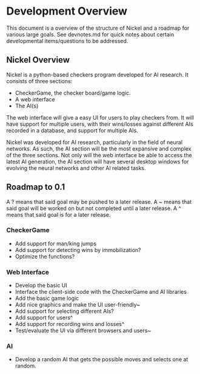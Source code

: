 # Development Overview

This document is a overview of the structure of Nickel and a
roadmap for various large goals. See devnotes.md for quick notes
about certain developmental items/questions to be addressed.

## Nickel Overview

Nickel is a python-based checkers program developed for AI
research. It consists of three sections:

* CheckerGame, the checker board/game logic.
* A web interface
* The AI(s)

The web interface will give a easy UI for users to play checkers
from. It will have support for multiple users, with their
wins/losses against different AIs recorded in a database, and
support for multiple AIs.

Nickel was developed for AI research, particularly in the field
of neural networks. As such, the AI section will be the most
expansive and complex of the three sections. Not only will
the web interface be able to access the latest AI generation,
the AI section will have several desktop windows for evolving the
neural networks and other AI related tasks.

## Roadmap to 0.1

A ? means that said goal may be pushed to a later release.
A ~ means that said goal will be worked on but not completed
until a later release. A ^ means that said goal is for a later
release.

### CheckerGame

* Add support for man/king jumps
* Add support for detecting wins by immobilization?
* Optimize the functions?

### Web Interface

* Develop the basic UI
* Interface the client-side code with the CheckerGame and AI
libraries
* Add the basic game logic
* Add nice graphics and make the UI user-friendly~
* Add support for selecting different AIs?
* Add support for users^
* Add support for recording wins and losses^
* Test/evaluate the UI via different browsers and users~

### AI

* Develop a random AI that gets the possible moves and selects
one at random.